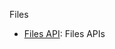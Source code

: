 Files

- [Files API](https://editor.swagger.io/?url=https://raw.githubusercontent.com/IceWhaleTech/IceWhale-OpenAPI/main/files/files/openapi.yaml): Files APIs